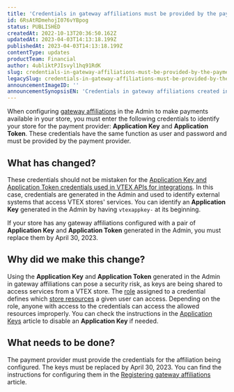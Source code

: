 ```yaml
---
title: 'Credentials in gateway affiliations must be provided by the payment provider'
id: 6RsAtRDmehojI076vYBpog
status: PUBLISHED
createdAt: 2022-10-13T20:36:50.162Z
updatedAt: 2023-04-03T14:13:18.199Z
publishedAt: 2023-04-03T14:13:18.199Z
contentType: updates
productTeam: Financial
author: 4ubliktPJIsvyl1hq91RdK
slug: credentials-in-gateway-affiliations-must-be-provided-by-the-payment-provider
legacySlug: credentials-in-gateway-affiliations-must-be-provided-by-the-payment-provider
announcementImageID: ''
announcementSynopsisEN: 'Credentials in gateway affiliations created in the Admin must be replaced by October 31 for security reasons'
---
```


When configuring [gateway affiliations](https://help.vtex.com/en/tutorial/registering-gateway-affiliations--tutorials_444) in the Admin to make payments available in your store, you must enter the following credentials to identify your store for the payment provider: **Application Key** and **Application Token**. These credentials have the same function as user and password and must be provided by the payment provider.

## What has changed?

These credentials should not be mistaken for the [Application Key and Application Token credentials used in VTEX APIs for integrations](https://help.vtex.com/en/tutorial/application-keys--2iffYzlvvz4BDMr6WGUtet). In this case, credentials are generated in the Admin and used to identify external systems that access VTEX stores' services. You can identify an **Application Key** generated in the Admin by having `vtexappkey-` at its beginning.

If your store has any gateway affiliations configured with a pair of **Application Key** and **Application Token** generated in the Admin, you must replace them by April 30, 2023.

## Why did we make this change?

Using the **Application Key** and **Application Token** generated in the Admin in gateway affiliations can pose a security risk, as keys are being shared to access services from a VTEX store. The [role](https://help.vtex.com/en/tutorial/roles--7HKK5Uau2H6wxE1rH5oRbc) assigned to a credential defines which [store resources](https://help.vtex.com/en/tutorial/license-manager-resources--3q6ztrC8YynQf6rdc6euk3) a given user can access. Depending on the role, anyone with access to the credentials can access the allowed resources improperly. You can check the instructions in the [Application Keys](https://help.vtex.com/en/tutorial/application-keys--2iffYzlvvz4BDMr6WGUtet) article to disable an **Application Key** if needed.

## What needs to be done?

The payment provider must provide the credentials for the affiliation being configured. The keys must be replaced by April 30, 2023. You can find the instructions for configuring them in the [Registering gateway affiliations](https://help.vtex.com/en/tutorial/registering-gateway-affiliations--tutorials_444) article.
